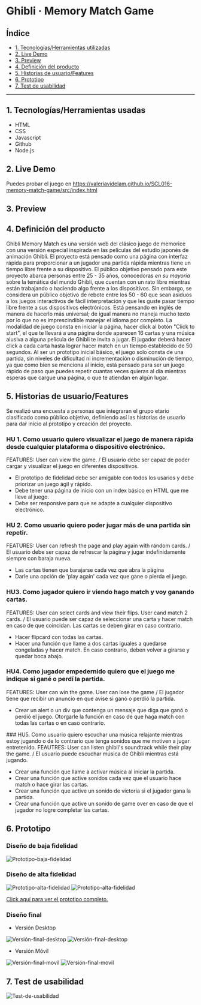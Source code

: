 # Ghibli · Memory Match Game

## Índice

* [1. Tecnologías/Herramientas utilizadas](#1-tecnologías/herramientas-usadas)
* [2. Live Demo](#2-live-demo)
* [3. Preview](#3-preview)
* [4. Definición del producto](#4-definición-del-producto)
* [5. Historias de usuario/Features](#5-historias-de-usuario/features)
* [6. Prototipo](#6-prototipo)
* [7. Test de usabilidad](#7-test-de-usabilidad)

***

## 1. Tecnologías/Herramientas usadas

- HTML
- CSS
- Javascript
- Github
- Node.js 

## 2. Live Demo

Puedes probar el juego en https://valeriavidelam.github.io/SCL016-memory-match-game/src/index.html

## 3. Preview

 <a src="assets/images/memorymatchpreview.gif" alt="Preview" class="Preview">


## 4. Definición del producto

Ghibli Memory Match es una versión web del clásico juego de memorice con una versión especial inspirada en las películas del estudio japonés de animación Ghibli. El proyecto está pensado como una página con interfaz rápida para proporcionar a un jugador una partida rápida mientras tiene un tiempo libre frente a su dispositivo.
El público objetivo pensado para este proyecto abarca personas entre 25 - 35 años, conocedoras _en su mayoría_ sobre la temática del mundo Ghibli, que cuentan con un rato libre mientras están trabajando o haciendo algo frente a los dispositivos. Sin embargo, se considera un público objetivo de rebote entre los 50 - 60 que sean asiduos a los juegos interactivos de fácil interpretación y que les guste pasar tiempo libre frente a sus dispositivos electrónicos.
Está pensando en inglés de manera de hacerlo más universal; de igual manera no maneja mucho texto por lo que no es imprescindible manejar el idioma por completo.
La modalidad de juego consta en iniciar la página, hacer click al botón "Click to start", el que te llevará a una página donde aparecen 16 cartas y una música alusiva a alguna película de Ghibli te invita a jugar. El jugador deberá hacer click a cada carta hasta lograr hacer match en un tiempo establecido de 50 segundos.
Al ser un prototipo inicial básico, el juego solo consta de una partida, sin niveles de dificultad ni incrementación o disminución de tiempo, ya que como bien se menciona al inicio, está pensado para ser un juego rápido de paso que puedes repetir cuantas veces quieras al día mientras esperas que cargue una página, o que te atiendan en algún lugar.

## 5. Historias de usuario/Features

Se realizó una encuesta a personas que integraran el grupo etario clasificado como público objetivo, definiendo así las historias de usuario para dar inicio al prototipo y creación del proyecto.

### HU 1. Como usuario quiero visualizar el juego de manera rápida desde cualquier plataforma o dispositivo electrónico.
FEATURES: User can view the game. / El usuario debe ser capaz de poder cargar y visualizar el juego en diferentes dispositivos.
- El prototipo de fidelidad debe ser amigable con todos los usarios y debe priorizar un juego ágil y rápido.
- Debe tener una página de inicio con un index básico en HTML que me lleve al juego.
- Debe ser responsive para que se adapte a cualquier dispositivo electrónico.

### HU 2. Como usuario quiero poder jugar más de una partida sin repetir.
FEATURES: User can refresh the page and play again with random cards. / El usuario debe ser capaz de refrescar la página y jugar indefinidamente siempre con baraja nueva.
- Las cartas tienen que barajarse cada vez que abra la página
- Darle una opción de 'play again' cada vez que gane o pierda el juego.

### HU3. Como jugador quiero ir viendo hago match y voy ganando cartas.
FEATURES: User can select cards and view their flips. User cand match 2 cards. / El usuario puede ser capaz de seleccionar una carta y hacer match en caso de que coincidan. Las cartas se deben girar en caso contrario. 
- Hacer flipcard con todas las cartas.
- Hacer una función que llame a dos cartas iguales a quedarse congeladas y hacer match. En caso contrario, deben volver a girarse y quedar boca abajo.

### HU4. Como jugador empedernido quiero que el juego me indique si gané o perdí la partida.
FEATURES: User can win the game. User can lose the game / El jugador tiene que recibir un anuncio en que avise si ganó o perdió la partida.
- Crear un alert o un div que contenga un mensaje que diga que ganó o perdió el juego. Otorgarle la función en caso de que haga match con todas las cartas o en caso contrario.

### HU5. Como usuario quiero escuchar una música relajante mientras estoy jugando o de lo contrario que tenga sonidos que me motiven a jugar entretenido.
FEAUTRES: User can listen ghibli's soundtrack while their play the game. / El usuario puede escuchar música de Ghibli mientras está jugando. 
- Crear una función que llame a activar música al iniciar la partida.
- Crear una función que active sonidos cada vez que el usuario hace match o hace girar las cartas.
- Crear una función que active un sonido de victoria si el jugador gana la partida.
- Crear una función que active un sonido de game over en caso de que el jugador no logre completar las cartas.


## 6. Prototipo

### Diseño de baja fidelidad

<img src="./images/readme/prototipo1.jpg" alt="Prototipo-baja-fidelidad"/>

### Diseño de alta fidelidad

<img src="./images/readme/Figma1.png" alt="Prototipo-alta-fidelidad"/>
<img src="./images/readme/Figma2.png" alt="Prototipo-alta-fidelidad"/>

<a href="https://www.figma.com/proto/Xv0RGO1ZEFsL9VgDukciNR/Untitled?node-id=23%3A2&scaling=min-zoom&page-id=0%3A1" rel="nofollow">Click aquí para ver el prototipo completo.</a>

### Diseño final

- Versión Desktop
<img src="./images/readme/desktop1.png" alt="Versión-final-desktop"/> 
<img src="./images/readme/desktop2.png" alt="Versión-final-desktop"/>

- Versión Móvil

<img src="./images/readme/Cel1.JPG" alt="Versión-final-movil"/> 
<img src="./images/readme/Cel2.JPG" alt="Versión-final-movil"/>


## 7. Test de usabilidad

<img src="assets/images/readme/Testdeusabilidad.png" alt="Test-de-usabilidad" class="Test-de-usabilidad">
